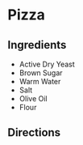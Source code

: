 # Pizza

## Ingredients
* Active Dry Yeast
* Brown Sugar
* Warm Water
* Salt
* Olive Oil
* Flour

## Directions
